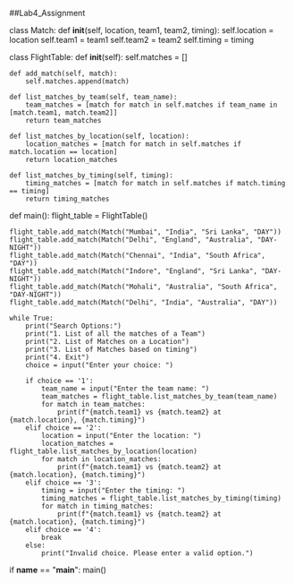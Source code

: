 ##Lab4_Assignment

class Match:
    def __init__(self, location, team1, team2, timing):
        self.location = location
        self.team1 = team1
        self.team2 = team2
        self.timing = timing

class FlightTable:
    def __init__(self):
        self.matches = []

    def add_match(self, match):
        self.matches.append(match)

    def list_matches_by_team(self, team_name):
        team_matches = [match for match in self.matches if team_name in [match.team1, match.team2]]
        return team_matches

    def list_matches_by_location(self, location):
        location_matches = [match for match in self.matches if match.location == location]
        return location_matches

    def list_matches_by_timing(self, timing):
        timing_matches = [match for match in self.matches if match.timing == timing]
        return timing_matches

def main():
    flight_table = FlightTable()

    flight_table.add_match(Match("Mumbai", "India", "Sri Lanka", "DAY"))
    flight_table.add_match(Match("Delhi", "England", "Australia", "DAY-NIGHT"))
    flight_table.add_match(Match("Chennai", "India", "South Africa", "DAY"))
    flight_table.add_match(Match("Indore", "England", "Sri Lanka", "DAY-NIGHT"))
    flight_table.add_match(Match("Mohali", "Australia", "South Africa", "DAY-NIGHT"))
    flight_table.add_match(Match("Delhi", "India", "Australia", "DAY"))

    while True:
        print("Search Options:")
        print("1. List of all the matches of a Team")
        print("2. List of Matches on a Location")
        print("3. List of Matches based on timing")
        print("4. Exit")
        choice = input("Enter your choice: ")

        if choice == '1':
            team_name = input("Enter the team name: ")
            team_matches = flight_table.list_matches_by_team(team_name)
            for match in team_matches:
                print(f"{match.team1} vs {match.team2} at {match.location}, {match.timing}")
        elif choice == '2':
            location = input("Enter the location: ")
            location_matches = flight_table.list_matches_by_location(location)
            for match in location_matches:
                print(f"{match.team1} vs {match.team2} at {match.location}, {match.timing}")
        elif choice == '3':
            timing = input("Enter the timing: ")
            timing_matches = flight_table.list_matches_by_timing(timing)
            for match in timing_matches:
                print(f"{match.team1} vs {match.team2} at {match.location}, {match.timing}")
        elif choice == '4':
            break
        else:
            print("Invalid choice. Please enter a valid option.")

if __name__ == "__main__":
    main()
